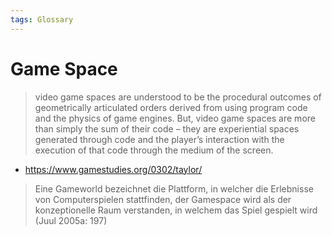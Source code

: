```yaml
---
tags: Glossary
---
```

# Game Space
> video game spaces are understood to be the procedural outcomes of geometrically articulated orders derived from using program code and the physics of game engines. But, video game spaces are more than simply the sum of their code – they are experiential spaces generated through code and the player’s interaction with the execution of that code through the medium of the screen.

- https://www.gamestudies.org/0302/taylor/

> Eine Gameworld bezeichnet die Plattform, in welcher die Erlebnisse von Computerspielen stattfinden, der Gamespace wird als der konzeptionelle Raum verstanden, in welchem das Spiel gespielt wird (Juul 2005a: 197)
